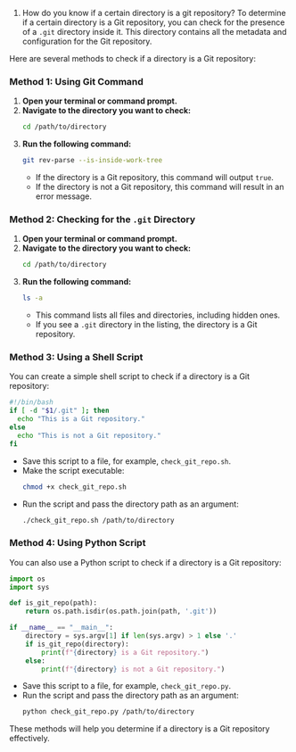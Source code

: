 1. How do you know if a certain directory is a git repository?
To determine if a certain directory is a Git repository, you can check for the presence of a `.git` directory inside it. This directory contains all the metadata and configuration for the Git repository.

Here are several methods to check if a directory is a Git repository:

### Method 1: Using Git Command
1. **Open your terminal or command prompt.**
2. **Navigate to the directory you want to check:**
   ```sh
   cd /path/to/directory
   ```
3. **Run the following command:**
   ```sh
   git rev-parse --is-inside-work-tree
   ```
   - If the directory is a Git repository, this command will output `true`.
   - If the directory is not a Git repository, this command will result in an error message.

### Method 2: Checking for the `.git` Directory
1. **Open your terminal or command prompt.**
2. **Navigate to the directory you want to check:**
   ```sh
   cd /path/to/directory
   ```
3. **Run the following command:**
   ```sh
   ls -a
   ```
   - This command lists all files and directories, including hidden ones.
   - If you see a `.git` directory in the listing, the directory is a Git repository.

### Method 3: Using a Shell Script
You can create a simple shell script to check if a directory is a Git repository:

```sh
#!/bin/bash
if [ -d "$1/.git" ]; then
  echo "This is a Git repository."
else
  echo "This is not a Git repository."
fi
```
- Save this script to a file, for example, `check_git_repo.sh`.
- Make the script executable:
  ```sh
  chmod +x check_git_repo.sh
  ```
- Run the script and pass the directory path as an argument:
  ```sh
  ./check_git_repo.sh /path/to/directory
  ```

### Method 4: Using Python Script
You can also use a Python script to check if a directory is a Git repository:

```python
import os
import sys

def is_git_repo(path):
    return os.path.isdir(os.path.join(path, '.git'))

if __name__ == "__main__":
    directory = sys.argv[1] if len(sys.argv) > 1 else '.'
    if is_git_repo(directory):
        print(f"{directory} is a Git repository.")
    else:
        print(f"{directory} is not a Git repository.")
```
- Save this script to a file, for example, `check_git_repo.py`.
- Run the script and pass the directory path as an argument:
  ```sh
  python check_git_repo.py /path/to/directory
  ```

These methods will help you determine if a directory is a Git repository effectively.